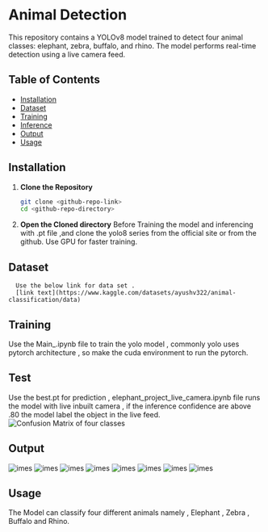 # Animal Detection

This repository contains a YOLOv8 model trained to detect four animal classes: elephant, zebra, buffalo, and rhino. The model performs real-time detection using a live camera feed.

## Table of Contents

- [Installation](#installation)
- [Dataset](#dataset)
- [Training](#training)
- [Inference](#inference)
- [Output](#output)
- [Usage](#usage)

## Installation

1. **Clone the Repository**
   ```bash
   git clone <github-repo-link>
   cd <github-repo-directory> 
2. **Open the Cloned directory**
     Before Training the model and inferencing with .pt file ,and clone the yolo8 series from the official site or from the github. Use GPU for faster training.

## Dataset 
      Use the below link for data set .
      [link text](https://www.kaggle.com/datasets/ayushv322/animal-classification/data)

## Training
   Use the Main_.ipynb file  to train the yolo model , commonly yolo uses pytorch architecture , so make the cuda environment to run the pytorch.
## Test
   Use the best.pt for prediction , elephant_project_live_camera.ipynb file runs the model with live inbuilt camera , if the inference confidence are above .80 the model label the object in the live feed.
   ![Confusion Matrix of four classes](https://github.com/srinath2003/My_Projects/blob/171bb36f6381e8ab76a637b252c75e19e69914a3/Machine_Learning%26Deep_learning/ZEBR_Detector/runs/detect/val/confusion_matrix_normalized.png)
## Output
   ![imes](https://github.com/srinath2003/My_Projects/blob/main/Machine_Learning%26Deep_learning/ZEBR_Detector/Output_with_live_cam/ele1)
   ![imes](https://github.com/srinath2003/My_Projects/blob/main/Machine_Learning%26Deep_learning/ZEBR_Detector/Output_with_live_cam/ele2)
   ![imes](https://github.com/srinath2003/My_Projects/blob/main/Machine_Learning%26Deep_learning/ZEBR_Detector/Output_with_live_cam/image00)
   ![imes](https://github.com/srinath2003/My_Projects/blob/main/Machine_Learning%26Deep_learning/ZEBR_Detector/Output_with_live_cam/image01)
   ![imes](https://github.com/srinath2003/My_Projects/blob/main/Machine_Learning%26Deep_learning/ZEBR_Detector/Output_with_live_cam/image31)
   ![imes](https://github.com/srinath2003/My_Projects/blob/main/Machine_Learning%26Deep_learning/ZEBR_Detector/Output_with_live_cam/image30)
   ![imes](https://github.com/srinath2003/My_Projects/blob/main/Machine_Learning%26Deep_learning/ZEBR_Detector/Output_with_live_cam/image_31)
   ![imes](https://github.com/srinath2003/My_Projects/blob/main/Machine_Learning%26Deep_learning/ZEBR_Detector/Output_with_live_cam/image_1_0)
## Usage
   The Model can classify four different animals namely , Elephant , Zebra , Buffalo and Rhino.
   

